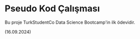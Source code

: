 # Pseudo Kod Çalışması

Bu proje TurkStudentCo Data Science Bootcamp'in ilk ödevidir.

(16.09.2024)
